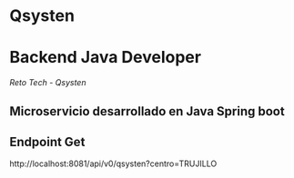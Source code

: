 # Qsysten

# Backend Java Developer

_Reto Tech - Qsysten_

## Microservicio desarrollado en Java Spring boot

## Endpoint Get
http://localhost:8081/api/v0/qsysten?centro=TRUJILLO